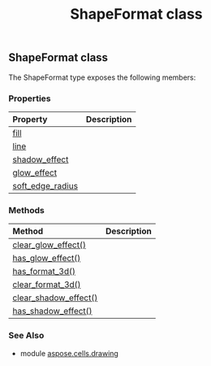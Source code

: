 ﻿---
title: ShapeFormat class
second_title: Aspose.Cells for Python via .NET API References
description: 
type: docs
weight: 540
url: /aspose.cells.drawing/shapeformat/
is_root: false
---

## ShapeFormat class



The ShapeFormat type exposes the following members:

### Properties
| Property | Description |
| :- | :- |
| [fill](/cells/python-net/aspose.cells.drawing/shapeformat/fill) |  |
| [line](/cells/python-net/aspose.cells.drawing/shapeformat/line) |  |
| [shadow_effect](/cells/python-net/aspose.cells.drawing/shapeformat/shadow_effect) |  |
| [glow_effect](/cells/python-net/aspose.cells.drawing/shapeformat/glow_effect) |  |
| [soft_edge_radius](/cells/python-net/aspose.cells.drawing/shapeformat/soft_edge_radius) |  |


### Methods
| Method | Description |
| :- | :- |
| [clear_glow_effect()](/cells/python-net/aspose.cells.drawing/shapeformat/clear_glow_effect/#) |  |
| [has_glow_effect()](/cells/python-net/aspose.cells.drawing/shapeformat/has_glow_effect/#) |  |
| [has_format_3d()](/cells/python-net/aspose.cells.drawing/shapeformat/has_format_3d/#) |  |
| [clear_format_3d()](/cells/python-net/aspose.cells.drawing/shapeformat/clear_format_3d/#) |  |
| [clear_shadow_effect()](/cells/python-net/aspose.cells.drawing/shapeformat/clear_shadow_effect/#) |  |
| [has_shadow_effect()](/cells/python-net/aspose.cells.drawing/shapeformat/has_shadow_effect/#) |  |



### See Also
* module [aspose.cells.drawing](..)
